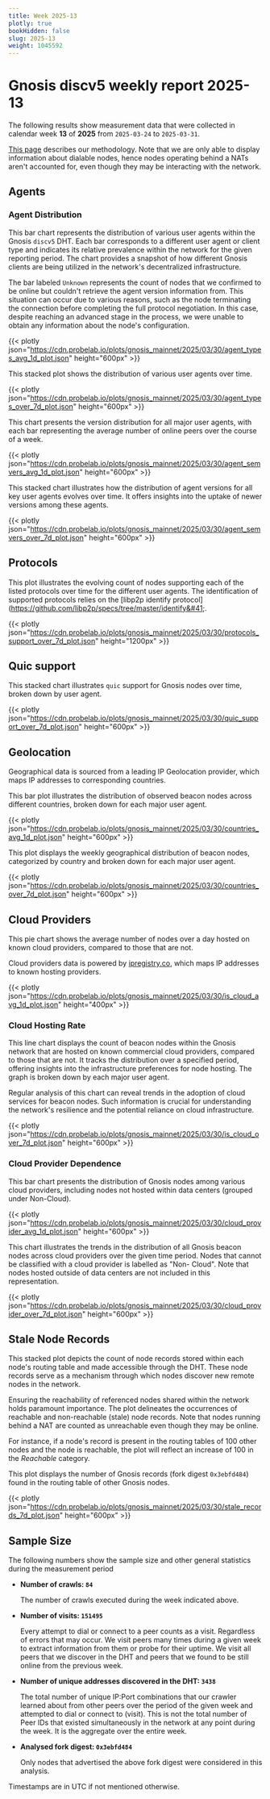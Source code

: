 ```yaml
---
title: Week 2025-13
plotly: true
bookHidden: false
slug: 2025-13
weight: 1045592
---
```


# Gnosis discv5 weekly report 2025-13

The following results show measurement data that were collected in calendar week **13** of **2025** from `2025-03-24` to `2025-03-31`.

[This page](../methodology) describes our methodology. Note that we are only able to display information about dialable nodes, hence nodes operating behind a NATs aren't accounted for, even though they may be interacting with the network.

## Agents

### Agent Distribution

This bar chart represents the distribution of various user agents within the Gnosis `discv5` DHT. Each bar corresponds to a different user agent or client type and indicates its relative prevalence within the network for the given reporting period. The chart provides a snapshot of how different Gnosis clients are being utilized in the network's decentralized infrastructure.

The bar labeled `Unknown` represents the count of nodes that we confirmed to be online but couldn't retrieve the agent version information from. This situation can occur due to various reasons, such as the node terminating the connection before completing the full protocol negotiation. In this case, despite reaching an advanced stage in the process, we were unable to obtain any information about the node's configuration. 

{{< plotly json="https://cdn.probelab.io/plots/gnosis_mainnet/2025/03/30/agent_types_avg_1d_plot.json" height="600px" >}}

This stacked plot shows the distribution of various user agents over time.

{{< plotly json="https://cdn.probelab.io/plots/gnosis_mainnet/2025/03/30/agent_types_over_7d_plot.json" height="600px" >}}

This chart presents the version distribution for all major user agents, with each bar representing the average number of online peers over the course of a week.

{{< plotly json="https://cdn.probelab.io/plots/gnosis_mainnet/2025/03/30/agent_semvers_avg_1d_plot.json" height="600px" >}}

This stacked chart illustrates how the distribution of agent versions for all key user agents evolves over time. It offers insights into the uptake of newer versions among these agents.

{{< plotly json="https://cdn.probelab.io/plots/gnosis_mainnet/2025/03/30/agent_semvers_over_7d_plot.json" height="600px" >}}


## Protocols

This plot illustrates the evolving count of nodes supporting each of the listed protocols over time for the different user agents. The identification of supported protocols relies on the [libp2p identify protocol]&#40;https://github.com/libp2p/specs/tree/master/identify&#41;.

{{< plotly json="https://cdn.probelab.io/plots/gnosis_mainnet/2025/03/30/protocols_support_over_7d_plot.json" height="1200px" >}}


## Quic support

This stacked chart illustrates `quic` support for Gnosis nodes over time, broken down by user agent.

{{< plotly json="https://cdn.probelab.io/plots/gnosis_mainnet/2025/03/30/quic_support_over_7d_plot.json" height="600px" >}}


## Geolocation

Geographical data is sourced from a leading IP Geolocation provider, which maps IP addresses to corresponding countries.


This bar plot illustrates the distribution of observed beacon nodes across different countries, broken down for each major user agent.

{{< plotly json="https://cdn.probelab.io/plots/gnosis_mainnet/2025/03/30/countries_avg_1d_plot.json" height="600px" >}}


This plot displays the weekly geographical distribution of beacon nodes, categorized by country and broken down for each major user agent.

{{< plotly json="https://cdn.probelab.io/plots/gnosis_mainnet/2025/03/30/countries_over_7d_plot.json" height="600px" >}}


## Cloud Providers

This pie chart shows the average number of nodes over a day hosted on known cloud providers, compared to those that are not. 

Cloud providers data is powered by [ipregistry.co](https://ipregistry.co), which maps IP addresses to known hosting providers.

{{< plotly json="https://cdn.probelab.io/plots/gnosis_mainnet/2025/03/30/is_cloud_avg_1d_plot.json" height="400px" >}}

### Cloud Hosting Rate

This line chart displays the count of beacon nodes within the Gnosis network that are hosted on known commercial cloud providers, compared to those that are not. It tracks the distribution over a specified period, offering insights into the infrastructure preferences for node hosting. The graph is broken down by each major user agent.

Regular analysis of this chart can reveal trends in the adoption of cloud services for beacon nodes. Such information is crucial for understanding the network's resilience and the potential reliance on cloud infrastructure.

{{< plotly json="https://cdn.probelab.io/plots/gnosis_mainnet/2025/03/30/is_cloud_over_7d_plot.json" height="600px" >}}

### Cloud Provider Dependence

This bar chart presents the distribution of Gnosis nodes among various cloud providers, including nodes not hosted within data centers (grouped under Non-Cloud).

{{< plotly json="https://cdn.probelab.io/plots/gnosis_mainnet/2025/03/30/cloud_provider_avg_1d_plot.json" height="600px" >}}

This chart illustrates the trends in the distribution of all Gnosis beacon nodes across cloud providers over the given time period. Nodes that cannot be classified with a cloud provider is labelled as "Non-
Cloud". Note that nodes hosted outside of data centers are not included in this representation. 

{{< plotly json="https://cdn.probelab.io/plots/gnosis_mainnet/2025/03/30/cloud_provider_over_7d_plot.json" height="600px" >}}

## Stale Node Records

This stacked plot depicts the count of node records stored within each node's routing table and made accessible through the DHT. These node records serve as a mechanism through which nodes discover new remote nodes in the network.

Ensuring the reachability of referenced nodes shared within the network holds paramount importance. The plot delineates the occurrences of reachable and non-reachable (stale) node records. Note that nodes running behind a NAT are counted as unreachable even though they may be online.

For instance, if a node's record is present in the routing tables of 100 other nodes and the node is reachable, the plot will reflect an increase of 100 in the _Reachable_ category.

This plot displays the number of Gnosis records (fork digest `0x3ebfd484`) found in the routing table of other Gnosis nodes.

{{< plotly json="https://cdn.probelab.io/plots/gnosis_mainnet/2025/03/30/stale_records_7d_plot.json" height="600px" >}}


## Sample Size

The following numbers show the sample size and other general statistics during the measurement period

- **Number of crawls: `84`**
  
  The number of crawls executed during the week indicated above.

- **Number of visits: `151495`**

  Every attempt to dial or connect to a peer counts as a visit. Regardless of errors that may occur. We visit peers many times during a given week to extract information from them or probe for their uptime. We visit all peers that we discover in the DHT and peers that we found to be still online from the previous week.

- **Number of unique addresses discovered in the DHT: `3438`**

  The total number of unique IP:Port combinations that our crawler learned about from other peers over the period of the given week and attempted to dial or connect to (visit). This is not the total number of Peer IDs that existed simultaneously in the network at any point during the week. It is the aggregate over the entire week.

- **Analysed fork digest: `0x3ebfd484`**
  
  Only nodes that advertised the above fork digest were considered in this analysis.

Timestamps are in UTC if not mentioned otherwise.